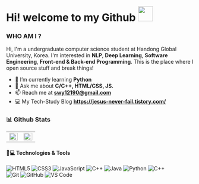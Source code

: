 <!--
**siwanyyang/siwanyyang** is a ✨ _special_ ✨ repository because its `README.md` (this file) appears on your GitHub profile.

Here are some ideas to get you started:

- 🔭 I’m currently working on ...
- 🌱 I’m currently learning ...
- 👯 I’m looking to collaborate on ...
- 🤔 I’m looking for help with ...
- 💬 Ask me about ...
- 📫 How to reach me: ...
- 😄 Pronouns: ...
-->
Hi! welcome to my Github <img src="https://camo.githubusercontent.com/fb070d9f71a64edbafed08519130d75e7e0a0a69665d50d94ad095157f702e59/68747470733a2f2f6d656469612e67697068792e636f6d2f6d656469612f6d47634e6a736657416a593541455a4e77362f67697068792e676966" width="40"></img>
===========
### WHO AM I ?
Hi, I'm a undergraduate computer science student at Handong Global University, Korea. 
I'm interested in **NLP**, **Deep Learning**, **Software Engineering**, **Front-end & Back-end Programming**. 
This is the place where I open source stuff and break things!
- 🌱 I’m currently learning **Python**
- 💬 Ask me about **C/C++, HTML/CSS, JS.**
- 📫 Reach me at **swy12190@gmail.com**
- 💻 My Tech-Study Blog **https://jesus-never-fail.tistory.com/**

### 📊 Github Stats #
<table><tr><td valign="top" width="50%">
<img src="https://github-readme-stats.vercel.app/api?username=siwanyyang&show_icons=true&count_private=true&hide_border=true&theme=graywhite" align="left" style="width: 100%" />
</td><td valign="top" width="50%">
<img src="https://github-readme-stats.vercel.app/api/top-langs/?username=siwanyyang&hide_border=true&layout=compact&theme=graywhite" align="left" style="width: 100%" />
</td></tr></table> 

#### 🚀💻 Technologies & Tools 
![HTML5](https://img.shields.io/badge/-HTML5-%23E44D27?style=flat-square&logo=html5&logoColor=ffffff)
![CSS3](https://img.shields.io/badge/-CSS3-%231572B6?style=flat-square&logo=css3)
![JavaScript](https://img.shields.io/badge/-JavaScript-%23F7DF1C?style=flat-square&logo=javascript&logoColor=000000&labelColor=%23F7DF1C&color=%23FFCE5A)
![C++](https://img.shields.io/badge/-c++-black?logo=c%2B%2B&style=social)
![Java](https://img.shields.io/badge/Java-orange?style=flat-square&logo=java)
![Python](https://img.shields.io/badge/-Python-black?style=flat-square&logo=Python)
![C++](https://img.shields.io/badge/-c++-black?style=flat-square&logo=c++)
<br>![Git](https://img.shields.io/badge/-Git-black?style=flat-square&logo=git)
![GitHub](https://img.shields.io/badge/-GitHub-181717?style=flat-square&logo=github)
![VS Code](https://img.shields.io/badge/-VS%20Code-007ACC?style=flat-square&logo=visual-studio-code)




